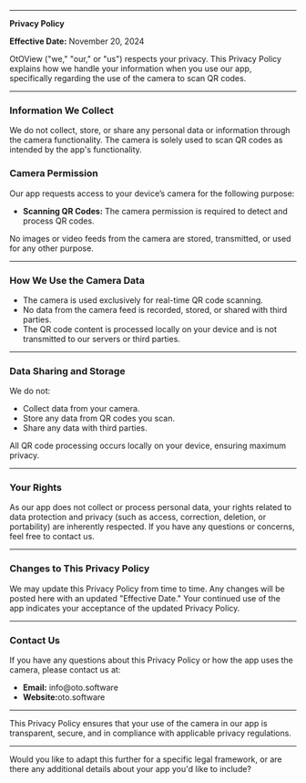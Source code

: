 <hr>
<p><strong>Privacy Policy</strong></p>
<p><strong>Effective Date:</strong> November 20, 2024</p>
<p>OtOView (&quot;we,&quot; &quot;our,&quot; or &quot;us&quot;) respects your privacy. This Privacy Policy explains how we handle your information when you use our app, specifically regarding the use of the camera to scan QR codes.</p>
<hr>
<h3 id="-information-we-collect-"><strong>Information We Collect</strong></h3>
<p>We do not collect, store, or share any personal data or information through the camera functionality. The camera is solely used to scan QR codes as intended by the app&#39;s functionality.</p>
<h3 id="-camera-permission-"><strong>Camera Permission</strong></h3>
<p>Our app requests access to your device’s camera for the following purpose:</p>
<ul>
<li><strong>Scanning QR Codes:</strong> The camera permission is required to detect and process QR codes. </li>
</ul>
<p>No images or video feeds from the camera are stored, transmitted, or used for any other purpose.</p>
<hr>
<h3 id="-how-we-use-the-camera-data-"><strong>How We Use the Camera Data</strong></h3>
<ul>
<li>The camera is used exclusively for real-time QR code scanning.</li>
<li>No data from the camera feed is recorded, stored, or shared with third parties.</li>
<li>The QR code content is processed locally on your device and is not transmitted to our servers or third parties.</li>
</ul>
<hr>
<h3 id="-data-sharing-and-storage-"><strong>Data Sharing and Storage</strong></h3>
<p>We do not:</p>
<ul>
<li>Collect data from your camera.</li>
<li>Store any data from QR codes you scan.</li>
<li>Share any data with third parties.</li>
</ul>
<p>All QR code processing occurs locally on your device, ensuring maximum privacy.</p>
<hr>
<h3 id="-your-rights-"><strong>Your Rights</strong></h3>
<p>As our app does not collect or process personal data, your rights related to data protection and privacy (such as access, correction, deletion, or portability) are inherently respected. If you have any questions or concerns, feel free to contact us.</p>
<hr>
<h3 id="-changes-to-this-privacy-policy-"><strong>Changes to This Privacy Policy</strong></h3>
<p>We may update this Privacy Policy from time to time. Any changes will be posted here with an updated &quot;Effective Date.&quot; Your continued use of the app indicates your acceptance of the updated Privacy Policy.</p>
<hr>
<h3 id="-contact-us-"><strong>Contact Us</strong></h3>
<p>If you have any questions about this Privacy Policy or how the app uses the camera, please contact us at:</p>
<ul>
<li><strong>Email:</strong> info@oto.software</li>
<li><strong>Website:</strong>oto.software</li>
</ul>
<hr>
<p>This Privacy Policy ensures that your use of the camera in our app is transparent, secure, and in compliance with applicable privacy regulations.</p>
<hr>
<p>Would you like to adapt this further for a specific legal framework, or are there any additional details about your app you&#39;d like to include?</p>
